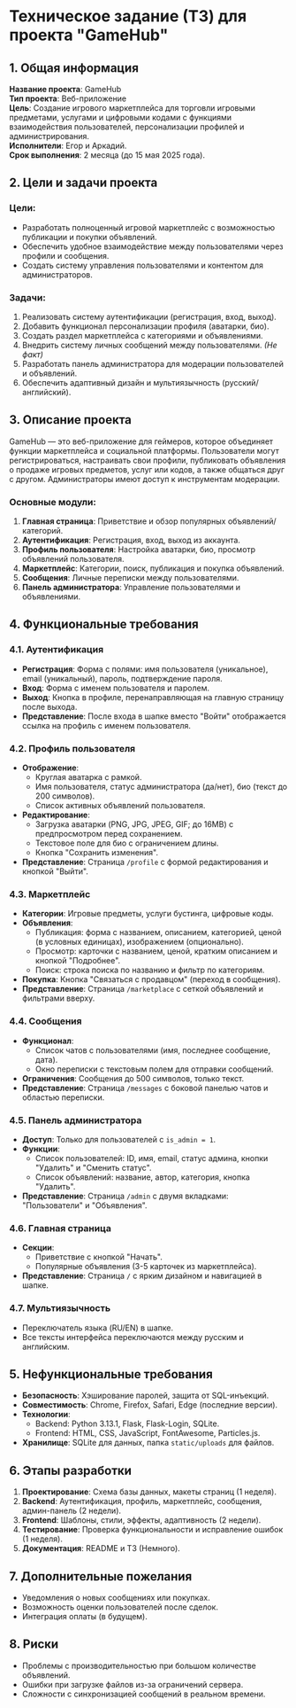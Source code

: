 # Техническое задание (ТЗ) для проекта "GameHub"

## 1. Общая информация

**Название проекта**: GameHub  
**Тип проекта**: Веб-приложение  
**Цель**: Создание игрового маркетплейса для торговли игровыми предметами, услугами и цифровыми кодами с функциями взаимодействия пользователей, персонализации профилей и администрирования.  
**Исполнители**: Егор и Аркадий.  
**Срок выполнения**: 2 месяца (до 15 мая 2025 года).  

## 2. Цели и задачи проекта

### Цели:
- Разработать полноценный игровой маркетплейс с возможностью публикации и покупки объявлений.
- Обеспечить удобное взаимодействие между пользователями через профили и сообщения.
- Создать систему управления пользователями и контентом для администраторов.

### Задачи:
1. Реализовать систему аутентификации (регистрация, вход, выход).
2. Добавить функционал персонализации профиля (аватарки, био).
3. Создать раздел маркетплейса с категориями и объявлениями.
4. Внедрить систему личных сообщений между пользователями. _(Не факт)_
5. Разработать панель администратора для модерации пользователей и объявлений.
6. Обеспечить адаптивный дизайн и мультиязычность (русский/английский).

## 3. Описание проекта

GameHub — это веб-приложение для геймеров, которое объединяет функции маркетплейса и социальной платформы. Пользователи могут регистрироваться, настраивать свои профили, публиковать объявления о продаже игровых предметов, услуг или кодов, а также общаться друг с другом. Администраторы имеют доступ к инструментам модерации.

### Основные модули:
1. **Главная страница**: Приветствие и обзор популярных объявлений/категорий.
2. **Аутентификация**: Регистрация, вход, выход из аккаунта.
3. **Профиль пользователя**: Настройка аватарки, био, просмотр объявлений пользователя.
4. **Маркетплейс**: Категории, поиск, публикация и покупка объявлений.
5. **Сообщения**: Личные переписки между пользователями.
6. **Панель администратора**: Управление пользователями и объявлениями.

## 4. Функциональные требования

### 4.1. Аутентификация
- **Регистрация**: Форма с полями: имя пользователя (уникальное), email (уникальный), пароль, подтверждение пароля.
- **Вход**: Форма с именем пользователя и паролем.
- **Выход**: Кнопка в профиле, перенаправляющая на главную страницу после выхода.
- **Представление**: После входа в шапке вместо "Войти" отображается ссылка на профиль с именем пользователя.

### 4.2. Профиль пользователя
- **Отображение**:
    - Круглая аватарка с рамкой.
    - Имя пользователя, статус администратора (да/нет), био (текст до 200 символов).
    - Список активных объявлений пользователя.
- **Редактирование**:
    - Загрузка аватарки (PNG, JPG, JPEG, GIF; до 16MB) с предпросмотром перед сохранением.
    - Текстовое поле для био с ограничением длины.
    - Кнопка "Сохранить изменения".
- **Представление**: Страница `/profile` с формой редактирования и кнопкой "Выйти".

### 4.3. Маркетплейс
- **Категории**: Игровые предметы, услуги бустинга, цифровые коды.
- **Объявления**:
    - Публикация: форма с названием, описанием, категорией, ценой (в условных единицах), изображением (опционально).
    - Просмотр: карточки с названием, ценой, кратким описанием и кнопкой "Подробнее".
    - Поиск: строка поиска по названию и фильтр по категориям.
- **Покупка**: Кнопка "Связаться с продавцом" (переход в сообщения).
- **Представление**: Страница `/marketplace` с сеткой объявлений и фильтрами вверху.

### 4.4. Сообщения
- **Функционал**:
    - Список чатов с пользователями (имя, последнее сообщение, дата).
    - Окно переписки с текстовым полем для отправки сообщений.
- **Ограничения**: Сообщения до 500 символов, только текст.
- **Представление**: Страница `/messages` с боковой панелью чатов и областью переписки.

### 4.5. Панель администратора
- **Доступ**: Только для пользователей с `is_admin = 1`.
- **Функции**:
    - Список пользователей: ID, имя, email, статус админа, кнопки "Удалить" и "Сменить статус".
    - Список объявлений: название, автор, категория, кнопка "Удалить".
- **Представление**: Страница `/admin` с двумя вкладками: "Пользователи" и "Объявления".

### 4.6. Главная страница
- **Секции**:
    - Приветствие с кнопкой "Начать".
    - Популярные объявления (3-5 карточек из маркетплейса).
- **Представление**: Страница `/` с ярким дизайном и навигацией в шапке.

### 4.7. Мультиязычность
- Переключатель языка (RU/EN) в шапке.
- Все тексты интерфейса переключаются между русским и английским.

## 5. Нефункциональные требования

- **Безопасность**: Хэширование паролей, защита от SQL-инъекций.
- **Совместимость**: Chrome, Firefox, Safari, Edge (последние версии).
- **Технологии**:
    - Backend: Python 3.13.1, Flask, Flask-Login, SQLite.
    - Frontend: HTML, CSS, JavaScript, FontAwesome, Particles.js.
- **Хранилище**: SQLite для данных, папка `static/uploads` для файлов.

## 6. Этапы разработки
1. **Проектирование**: Схема базы данных, макеты страниц (1 неделя).
2. **Backend**: Аутентификация, профиль, маркетплейс, сообщения, админ-панель (2 недели).
3. **Frontend**: Шаблоны, стили, эффекты, адаптивность (2 недели).
4. **Тестирование**: Проверка функциональности и исправление ошибок (1 неделя).
5. **Документация**: README и ТЗ (Немного).

## 7. Дополнительные пожелания

- Уведомления о новых сообщениях или покупках.
- Возможность оценки пользователей после сделок.
- Интеграция оплаты (в будущем).

## 8. Риски

- Проблемы с производительностью при большом количестве объявлений.
- Ошибки при загрузке файлов из-за ограничений сервера.
- Сложности с синхронизацией сообщений в реальном времени.
